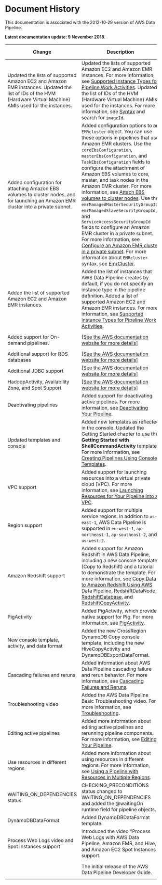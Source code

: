 # Document History<a name="DocHistory"></a>

This documentation is associated with the 2012\-10\-29 version of AWS Data Pipeline\.

 **Latest documentation update: 9 November 2018\.** 


| Change | Description | Release Date | 
| --- | --- | --- | 
|  Updated the lists of supported Amazon EC2 and Amazon EMR instances\.  Updated the list of IDs of the HVM \(Hardware Virtual Machine\) AMIs used for the instances\.  |  Updated the lists of supported Amazon EC2 and Amazon EMR instances\. For more information, see [Supported Instance Types for Pipeline Work Activities](dp-supported-instance-types.md)\. Updated the list of IDs of the HVM \(Hardware Virtual Machine\) AMIs used for the instances\. For more information, see [Syntax](dp-object-ec2resource.md#ec2resource-syntax) and search for `imageId`\.  | 9 November 2018 | 
| Added configuration for attaching Amazon EBS volumes to cluster nodes, and for launching an Amazon EMR cluster into a private subnet\. |  Added configuration options to an `EMRcluster` object\. You can use these options in pipelines that use Amazon EMR clusters\.  Use the `coreEbsConfiguration`, `masterEbsConfiguration`, and `TaskEbsConfiguration` fields to configure the attachment of Amazon EBS volumes to core, master, and task nodes in the Amazon EMR cluster\. For more information, see [Attach EBS volumes to cluster nodes](emrcluster-example-ebs.md)\. Use the `emrManagedMasterSecurityGroupId`, `emrManagedSlaveSecurityGroupId`, and `ServiceAccessSecurityGroupId` fields to configure an Amazon EMR cluster in a private subnet\. For more information, see [Configure an Amazon EMR cluster in a private subnet](emrcluster-example-private-subnet.md)\.  For more information about `EMRcluster` syntax, see [EmrCluster](dp-object-emrcluster.md)\.  | 19 April 2018 | 
| Added the list of supported Amazon EC2 and Amazon EMR instances\. |  Added the list of instances that AWS Data Pipeline creates by default, if you do not specify an instance type in the pipeline definition\. Added a list of supported Amazon EC2 and Amazon EMR instances\. For more information, see [Supported Instance Types for Pipeline Work Activities](dp-supported-instance-types.md)\.  | 22 March 2018 | 
| Added support for On\-demand pipelines\. |  [\[See the AWS documentation website for more details\]](http://docs.aws.amazon.com/datapipeline/latest/DeveloperGuide/DocHistory.html)  | 22 February 2016 | 
| Additional support for RDS databases |  [\[See the AWS documentation website for more details\]](http://docs.aws.amazon.com/datapipeline/latest/DeveloperGuide/DocHistory.html)  | 17 August 2015 | 
| Additional JDBC support |  [\[See the AWS documentation website for more details\]](http://docs.aws.amazon.com/datapipeline/latest/DeveloperGuide/DocHistory.html)  | 7 July 2015 | 
| HadoopActivity, Availability Zone, and Spot Support |  [\[See the AWS documentation website for more details\]](http://docs.aws.amazon.com/datapipeline/latest/DeveloperGuide/DocHistory.html)  | 1 June 2015 | 
| Deactivating pipelines |  Added support for deactivating active pipelines\. For more information, see [Deactivating Your Pipeline](dp-deactivate-pipeline.md)\.  | 7 April 2015 | 
| Updated templates and console |  Added new templates as reflected in the console\. Updated the Getting Started chapter to use the **Getting Started with ShellCommandActivity** template\. For more information, see [Creating Pipelines Using Console Templates](dp-console-templates.md)\.  | 25 November 2014 | 
| VPC support |  Added support for launching resources into a virtual private cloud \(VPC\)\. For more information, see [Launching Resources for Your Pipeline into a VPC](dp-resources-vpc.md)\.  | 12 March 2014 | 
| Region support |  Added support for multiple service regions\. In addition to `us-east-1`, AWS Data Pipeline is supported in `eu-west-1`, `ap-northeast-1`, `ap-southeast-2`, and `us-west-2`\.  | 20 February 2014 | 
| Amazon Redshift support |  Added support for Amazon Redshift in AWS Data Pipeline, including a new console template \(Copy to Redshift\) and a tutorial to demonstrate the template\. For more information, see [Copy Data to Amazon Redshift Using AWS Data Pipeline](dp-copydata-redshift.md), [RedshiftDataNode](dp-object-redshiftdatanode.md), [RedshiftDatabase](dp-object-redshiftdatabase.md), and [RedshiftCopyActivity](dp-object-redshiftcopyactivity.md)\.  | 6 November 2013 | 
| PigActivity |  Added PigActivity, which provides native support for Pig\. For more information, see [PigActivity](dp-object-pigactivity.md)\.  | 15 October 2013 | 
| New console template, activity, and data format |  Added the new CrossRegion DynamoDB Copy console template, including the new HiveCopyActivity and DynamoDBExportDataFormat\.  | 21 August 2013 | 
| Cascading failures and reruns |  Added information about AWS Data Pipeline cascading failure and rerun behavior\. For more information, see [Cascading Failures and Reruns](dp-manage-cascade-failandrerun.md)\.   | 8 August 2013 | 
| Troubleshooting video |  Added the AWS Data Pipeline Basic Troubleshooting video\. For more information, see [Troubleshooting](dp-troubleshooting.md)\.   | 17 July 2013 | 
| Editing active pipelines |  Added more information about editing active pipelines and rerunning pipeline components\. For more information, see [Editing Your Pipeline](dp-manage-pipeline-modify-console.md)\.   | 17 July 2013 | 
| Use resources in different regions |  Added more information about using resources in different regions\. For more information, see [Using a Pipeline with Resources in Multiple Regions](dp-manage-region.md)\.   | 17 June 2013 | 
| WAITING\_ON\_DEPENDENCIES status |  CHECKING\_PRECONDITIONS status changed to WAITING\_ON\_DEPENDENCIES and added the @waitingOn runtime field for pipeline objects\.  | 20 May 2013 | 
| DynamoDBDataFormat |  Added DynamoDBDataFormat template\.  | 23 April 2013 | 
| Process Web Logs video and Spot Instances support |  Introduced the video "Process Web Logs with AWS Data Pipeline, Amazon EMR, and Hive," and Amazon EC2 Spot Instances support\.  | 21 February 2013 | 
|  |  The initial release of the AWS Data Pipeline Developer Guide\.   | 20 December 2012 | 
